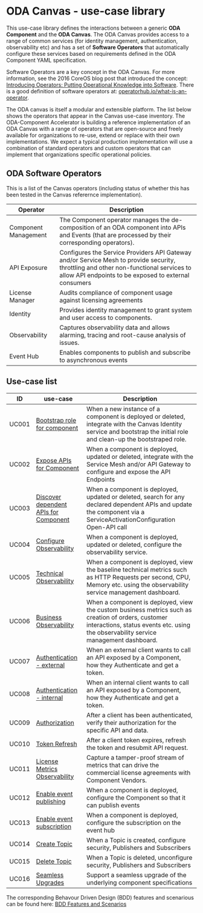 # ODA Canvas - use-case library

This use-case library defines the interactions between a generic **ODA Component** and the **ODA Canvas**. The ODA Canvas provides access to a range of common services (for identity management, authentication, observability etc) and has a set of **Software Operators** that automatically configure these services based on requirements defined in the ODA Component YAML specification. 

Software Operators are a key concept in the ODA Canvas. For more information, see the 2016 CoreOS blog post that introduced the concept: [Introducing Operators: Putting Operational Knowledge into Software](https://web.archive.org/web/20170129131616/https://coreos.com/blog/introducing-operators.html). There is a good definition of software operators at: [operatorhub.io/what-is-an-operator](https://operatorhub.io/what-is-an-operator).

The ODA canvas is itself a modular and extensible platform. The list below shows the operators that appear in the Canvas use-case inventory. The ODA-Component Accelerator is building a reference implementation of an ODA Canvas with a range of operators that are open-source and freely available for organizations to re-use, extend or replace with their own implementations. We expect a typical production implementation will use a combination of standard operators and custom operators that can implement that organizations specific operational policies.

## ODA Software Operators

This is a list of the Canvas operators (including status of whether this has been tested in the Canvas referernce implementation).

| Operator            | Description                     |
| ------------------- | ------------------------------- |
| Component Management | The Component operator manages the de-composition of an ODA component into APIs and Events (that are processed by their corresponding operators). |
| API Exposure | Configures the Service Providers API Gateway and/or Service Mesh to provide security, throttling and other non-functional services to allow API endpoints to be exposed to external consumers |
| License Manager | Audits compliance of component usage against licensing agreements |
| Identity | Provides identity management to grant system and user access to components. |
| Observability | Captures observability data and allows alarming, tracing and root-cause analysis of issues. |
| Event Hub | Enables components to publish and subscribe to asynchronous events |


## Use-case list

| ID  |   use-case          | Description           |
| --- | ------------------- | --------------------- |
| UC001 | [Bootstrap role for component](UC001-Bootstrap-role-for-component.md) | When a new instance of a component is deployed or deleted, integrate with the Canvas Identity service and bootstrap the initial role and clean-up the bootstraped role. |
| UC002 | [Expose APIs for Component](UC002-Expose-APIs-for-Component.md) | When a component is deployed, updated or deleted, integrate with the Service Mesh and/or API Gateway to configure and expose the API Endpoints |
| UC003 | [Discover dependent APIs for Component](UC003-Discover-dependent-APIs-for-Component.md) | When a component is deployed, updated or deleted, search for any declared dependent APIs and update the component via a ServiceActivationConfiguration Open-API call |
| UC004 | [Configure Observability](UC004-Configure-Observability.md) | When a component is deployed, updated or deleted, configure the observability service. || Authentication | When an external consumer calls an exposed API for a component, manage the authenticate the consumer and pass the authenticated request (including authentication token) to the component. |
| UC005 | [Technical Observability](UC005-Technical-Observability.md) | When a component is deployed, view the baseline technical metrics such as HTTP Requests per second, CPU, Memory etc. using the observability service management dashboard.|
| UC006 | [Business Observability](UC006-Business-Observability.md) | When a component is deployed, view the custom business metrics such as creation of orders, customer interactions, status events etc. using the observability service management dashboard.|
| UC007 | [Authentication - external](UC007-Authentication-external.md) | When an external client wants to call an API exposed by a Component, how they Authenticate and get a token. |
| UC008 | [Authentication - internal](UC008-Authentication-internal.md) | When an internal client wants to call an API exposed by a Component, how they Authenticate and get a token. |
| UC009 | [Authorization](UC009-Authorization.md) | After a client has been authenticated, verify their authorization for the specific API and data.|
| UC010 | [Token Refresh](UC010-Token-Refresh.md) | After a client token expires, refresh the token and resubmit API request.|
| UC011 | [License Metrics Observability](UC011-License-Metrics-Observability.md) | Capture a tamper-proof stream of metrics that can drive the commercial license agreements with Component Vendors.|
| UC012 | [Enable event publishing](UC012-Enable-Event-Publishing.md)      | When a component is deployed, configure the Component so that it can publish events |
| UC013 | [Enable event subscription](UC013-Enable-Event-Subscription.md)  | When a component is deployed, configure the subscription on the event hub|
| UC014 | [Create Topic](UC014-Create-Topic.md)                            | When a Topic is created, configure security, Publishers and Subscribers|
| UC015 | [Delete Topic](UC015-Delete-Topic.md)                            | When a Topic is deleted, unconfigure security, Publishers and Subscribers|
| UC016 | [Seamless Upgrades](UC016-Seamless-upgrade-of-component-spec.md)                            | Support a seamless upgrade of the underlying component specifications|

The corresponding Behavour Driven Design (BDD) features and scenarious can be found here: [BDD Features and Scenarios](../compliance-test-kit/BDD-and-TDD/README.md)
